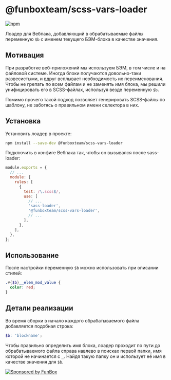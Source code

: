# @funboxteam/scss-vars-loader

[![npm](https://img.shields.io/npm/v/@funboxteam/scss-vars-loader.svg)](https://www.npmjs.com/package/@funboxteam/scss-vars-loader)

Лоадер для Вебпака, добавляющий в обрабатываемые файлы переменную `$b` с именем текущего БЭМ-блока в качестве значения.

## Мотивация

При разработке веб-приложений мы используем БЭМ, в том числе и на файловой системе.
Иногда блоки получаются довольно-таки развесистыми, и вдруг всплывает необходимость их переименования. Чтобы не грепать
по всем файлам и не заменять имя блока, мы решили унифицировать его в SCSS-файлах, используя везде переменную `$b`. 

Помимо прочего такой подход позволяет генерировать SCSS-файлы по шаблону, не заботясь о правильном имени селектора в них.  

## Установка

Установить лоадер в проекте:

```bash
npm install --save-dev @funboxteam/scss-vars-loader
```

Подключить в конфиге Вебпака так, чтобы он вызывался после sass-loader:

```js
module.exports = {
  // ...
  module: {
    rules: [
      {
        test: /\.scss$/,
        use: [
          // ...
          'sass-loader',
          '@funboxteam/scss-vars-loader',
          // ...
        ],
      },
    ],
  },
};
```

## Использование

После настройки переменную `$b` можно использовать при описании стилей:

```scss
.#{$b}__elem_mod_value {
  color: red;
}
```

## Детали реализации

Во время сборки в начало каждого обрабатываемого файла добавляется подобная строка:

```scss
$b: 'blockname';
```

Чтобы правильно определить имя блока, лоадер проходит по пути до обрабатываемого файла справа навлево 
в поисках первой папки, имя которой не начинается с `_`. Найдя такую папку он и использует её имя 
в качестве значения для `$b`.

[![Sponsored by FunBox](https://funbox.ru/badges/sponsored_by_funbox_centered.svg)](https://funbox.ru)
